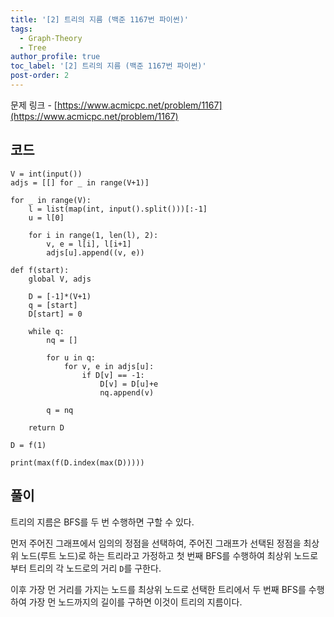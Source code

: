 ```yaml
---
title: '[2] 트리의 지름 (백준 1167번 파이썬)'
tags:
  - Graph-Theory
  - Tree
author_profile: true
toc_label: '[2] 트리의 지름 (백준 1167번 파이썬)'
post-order: 2
---
```


문제 링크 - [https://www.acmicpc.net/problem/1167](https://www.acmicpc.net/problem/1167)

## 코드
```python::lineons
V = int(input())
adjs = [[] for _ in range(V+1)]

for _ in range(V):
    l = list(map(int, input().split()))[:-1]
    u = l[0]

    for i in range(1, len(l), 2):
        v, e = l[i], l[i+1]
        adjs[u].append((v, e))

def f(start):
    global V, adjs

    D = [-1]*(V+1)
    q = [start]
    D[start] = 0
    
    while q:
        nq = []

        for u in q:
            for v, e in adjs[u]:
                if D[v] == -1:
                    D[v] = D[u]+e
                    nq.append(v)

        q = nq
    
    return D

D = f(1)

print(max(f(D.index(max(D)))))
```

## 풀이
트리의 지름은 BFS를 두 번 수행하면 구할 수 있다.

먼저 주어진 그래프에서 임의의 정점을 선택하여, 주어진 그래프가 선택된 정점을 최상위 노드(루트 노드)로 하는 트리라고 가정하고 첫 번째 BFS를 수행하여 최상위 노드로부터 트리의 각 노드로의 거리 `D`를 구한다.

이후 가장 먼 거리를 가지는 노드를 최상위 노드로 선택한 트리에서 두 번째 BFS를 수행하여 가장 먼 노드까지의 길이를 구하면 이것이 트리의 지름이다.
